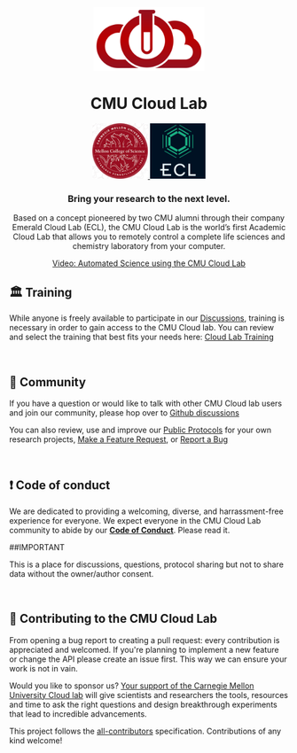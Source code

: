 <p align="center">
  <a href="https://cloudlab.cmu.edu">
<img alt="CMU Cloud Lab" src="/profile/images/logo_CL.png?raw=true" width=200px />


    
  </a>
  <h1 align="center">
  CMU Cloud Lab
    </h1>
</p>
<p align="center">
  <a href="https://www.cmu.edu/mcs">
    <img alt="CMU Mellon College of Science" src="/profile/images/logo_mcs_square.jpeg" width=100px />
  </a>
  
  <a href="https://www.emeraldcloudlab.com">
    <img alt="Emerald Cloud Lab" src="/profile/images/logo_ecl_square.jpeg"  width=100px/>
  </a>
</p>


<h3 align="center">
  Bring your research to the next level.
</h3>
<p align="center">
  Based on a concept pioneered by two CMU alumni through their company Emerald Cloud Lab (ECL), the CMU Cloud Lab is the world’s first Academic Cloud Lab that allows you to remotely control a complete life sciences and chemistry laboratory from your computer.
  
</p>
<p align="center"><a href="https://youtu.be/uJIiOc2-iiw" target="_blank">Video: Automated Science using the CMU Cloud Lab</a>
  <p>



    

## 🏛 Training

While anyone is freely available to participate in our [Discussions](https://github.com/orgs/cloudlab-cmu/discussions), training is necessary in order to gain access to the CMU Cloud lab. You can review and select the training that best fits your needs here: <a href="https://cloudlab.cmu.edu/training/" target="_blank">Cloud Lab Training</a>

<br />

## 💬 Community

If you have a question or would like to talk with other CMU Cloud lab users and join our community, please hop over to [Github discussions](https://github.com/orgs/cloudlab-cmu/discussions)

You can also review, use and improve our [Public Protocols](https://github.com/cloudlab-cmu/Public-Protocols) for your own research projects, [Make a Feature Request](https://github.com/orgs/cloudlab-cmu/discussions/categories/feature-requests), or [Report a Bug](https://github.com/cloudlab-cmu/Public-Protocols/issues)

<br />


## ❗ Code of conduct

We are dedicated to providing a welcoming, diverse, and harrassment-free experience for everyone. We expect everyone in the CMU Cloud Lab community to abide by our [**Code of Conduct**](/profile/docs/CODE_OF_CONDUCT.md). Please read it.

##IMPORTANT

This is a place for discussions, questions, protocol sharing but not to share data without the owner/author consent.

<br />


## 🙌 Contributing to the CMU Cloud Lab

From opening a bug report to creating a pull request: every contribution is appreciated and welcomed. If you're planning to implement a new feature or change the API please create an issue first. This way we can ensure your work is not in vain.

Would you like to sponsor us? [Your support of the Carnegie Mellon University Cloud lab](https://www.cmu.edu/future-of-science/cloud-lab/index.html) will give scientists and researchers the tools, resources and time to ask the right questions and design breakthrough experiments that lead to incredible advancements.

<!-- markdownlint-restore -->
<!-- prettier-ignore-end -->

<!-- ALL-CONTRIBUTORS-LIST:END -->

This project follows the [all-contributors](https://github.com/all-contributors/all-contributors) specification. Contributions of any kind welcome!
